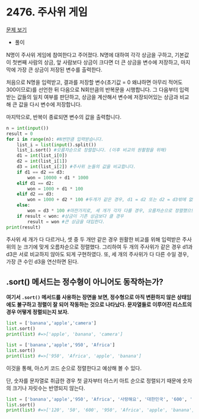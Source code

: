 # 2476. 주사위 게임

[문제 보기](https://www.acmicpc.net/problem/2476)

- 풀이

N명이 주사위 게임에 참여한다고 주어졌다. N명에 대하여 각각 상금을 구하고, 기본값이 첫번째 사람의 상금, 앞 사람보다 상금이 크다면 더 큰 상금을 변수에 저장하고, 마지막에 가장 큰 상금이 저장된 변수를 출력한다.

처음으로 N명을 입력받고, 결과를 저장할 변수(초기값 = 0 왜냐하면 아무리 적어도 300이므로)를 선언한 뒤 다음으로 N회만큼의 반복문을 시행합니다. 그 다음부터 입력받는 값들의 일치 여부를 판단하고, 상금을 계산해서 변수에 저장되어있는 상금과 비교해 큰 값을 다시 변수에 저장합니다.

마지막으로, 반복이 종료되면 변수의 값을 출력합니다.

```python
n = int(input())
result = 0
for i in range(n): #N번만큼 입력받습니다.
    list_i = list(input().split())
    list_i.sort() #오름차순으로 정렬합니다. (이후 비교의 원활함을 위해)
    d1 = int(list_i[0])
    d2 = int(list_i[1])
    d3 = int(list_i[2]) #주사위 눈들의 값을 비교합니다.
    if d1 == d2 == d3:
        won = 10000 + d1 * 1000
    elif d1 == d2:
        won = 1000 + d1 * 100
    elif d2 == d3:
        won = 1000 + d2 * 100 #두개가 같은 경우, d1 = d2 또는 d2 = d3밖에 없다(크기 순으로 정렬했으므로)
    else:
        won = d3 * 100 #마찬가지로, 세 개가 각자 다를 경우, 오름차순으로 정렬했으므로 d3이 제일 크다.
    if result < won: #상금이 기존 상금보다 클 경우
        result = won #큰 상금을 대입한다.
print(result)
```

주사위 세 개가 다 다르거나, 셋 중 두 개만 같은 경우 원활한 비교를 위해 입력받은 주사위의 눈 크기에 맞게 오름차순으로 정렬했다. 그리하여 두 개의 주사위가 같은 경우 d1과 d3은 서로 비교하지 않아도 되게 구현하였다. 또, 세 개의 주사위가 다 다른 수일 경우, 가장 큰 수인 d3을 연산하면 된다.



## .sort() 메서드는 정수형이 아니어도 동작하는가?

**여기서 `.sort()` 메서드를 사용하는 장면을 보면, 정수형으로 아직 변환하지 않은 상태임에도 불구하고 정렬이 잘 되어 작동하는 것으로 나타났다. 문자열들로 이루어진 리스트의 경우 어떻게 정렬되는지 보자.**

```python
list = ['banana','apple','camera']
list.sort()
print(list) #=>['apple', 'banana', 'camera']
```

```python
list = ['banana','apple','950', 'Africa']
list.sort()
print(list) #=>['950', 'Africa', 'apple', 'banana']
```

이것을 통해, 아스키 코드 순으로 정렬한다고 예상해 볼 수 있다.

단, 숫자를 문자열로 취급한 경우 첫 글자부터 아스키 아트 순으로 정렬되기 때문에 숫자의 크기나 자릿수는 반영되지 않는다.

```python
list = ['banana','apple','950', 'Africa', '사랑해요', '대한민국', '600', '120', '50']
list.sort()
print(list) #=>['120', '50', '600', '950', 'Africa', 'apple', 'banana', '대한민국', '사랑해요']
```

